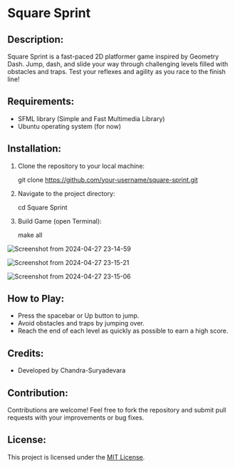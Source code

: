 # Square Sprint

## Description:
Square Sprint is a fast-paced 2D platformer game inspired by Geometry Dash. Jump, dash, and slide your way through challenging levels filled with obstacles and traps. Test your reflexes and agility as you race to the finish line!

## Requirements:
- SFML library (Simple and Fast Multimedia Library)
- Ubuntu operating system (for now)

## Installation:
1. Clone the repository to your local machine:
   
      git clone https://github.com/your-username/square-sprint.git
3. Navigate to the project directory:
   
     cd Square Sprint
4. Build Game (open Terminal):
   
     make all 


![Screenshot from 2024-04-27 23-14-59](https://github.com/Chandra-Suryadevara/Square-Sprint/assets/128857515/ac12939c-879e-4f26-9b00-5584d6abf2e8)




![Screenshot from 2024-04-27 23-15-21](https://github.com/Chandra-Suryadevara/Square-Sprint/assets/128857515/5355a188-a7bf-4d15-89eb-311a3d4b4630)





![Screenshot from 2024-04-27 23-15-06](https://github.com/Chandra-Suryadevara/Square-Sprint/assets/128857515/84c0c1ef-5c8d-45c3-92ec-3c863863807c)


## How to Play:
- Press the spacebar or Up button to jump.
- Avoid obstacles and traps by jumping over.
- Reach the end of each level as quickly as possible to earn a high score.

## Credits:
- Developed by Chandra-Suryadevara

## Contribution:
Contributions are welcome! Feel free to fork the repository and submit pull requests with your improvements or bug fixes.

## License:
This project is licensed under the [MIT License](LICENSE).

